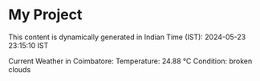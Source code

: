 # My Project

This content is dynamically generated in Indian Time (IST): 2024-05-23 23:15:10 IST


Current Weather in Coimbatore:
Temperature: 24.88 °C
Condition: broken clouds
